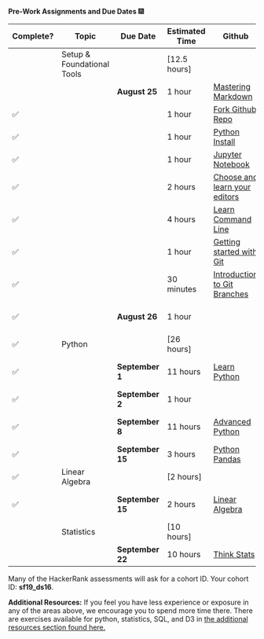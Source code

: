 **Pre-Work Assignments and Due Dates**  :fireworks:


Complete? | Topic | Due Date | Estimated Time | Github | HackerRank
------- | ------- |--------  | -------------- | ------ | ---------- 
| | Setup & Foundational Tools | | [12.5 hours]		
| | | **August 25**	| 1 hour |	[Mastering Markdown](https://github.com/thisismetis/dsp/blob/master/lessons/markdown)
:white_check_mark: | | |  1 hour | [Fork Github Repo](https://github.com/thisismetis/dsp/blob/master/lessons/git_fork)
:white_check_mark: | | |  1 hour	| [Python Install](https://github.com/thisismetis/dsp/blob/master/lessons/install)
:white_check_mark: | | |  1 hour |	[Jupyter Notebook](https://github.com/thisismetis/dsp/blob/master/lessons/install_jupyter)
:white_check_mark: | | |  2 hours	| [Choose and learn your editors](https://github.com/thisismetis/dsp/blob/master/lessons/editors)
:white_check_mark: | | |  4 hours	| [Learn Command Line](https://github.com/thisismetis/dsp/blob/master/lessons/command_line)
:white_check_mark: | | |  1 hour	| [Getting started with Git](https://github.com/thisismetis/dsp/blob/master/lessons/git_intro)
:white_check_mark: | | |  30 minutes	| [Introduction to Git Branches](https://github.com/thisismetis/dsp/blob/master/lessons/git_branches)
:white_check_mark: | | **August 26**	|1 hour	| | 	[Foundational Tools Assessment](http://hr.gs/metis_setup_quiz)
:white_check_mark: | Python |	| [26 hours]		
:white_check_mark: |  | **September 1**	| 11 hours |	[Learn Python](https://github.com/thisismetis/dsp/blob/master/lessons/python_intro)	| [Python Basics Assessment](https://www.hackerrank.com/tests/8m6rq2l95ce/23fdcf3cdca59977a3283d8200d9055e)
:white_check_mark: | |  **September 2** |	1 hour	| |	[Python Quick Quiz](http://hr.gs/python_quick_quiz)
:white_check_mark: | |  **September 8** |	11 hours	| [Advanced Python](https://github.com/thisismetis/dsp/blob/master/lessons/python_advanced) |	[Advanced Python Assessment](https://www.hackerrank.com/tests/26irkei0251/6bb559f23e4bb1d1e9cd66fc886f76a9?mc_cid=ac2b0f9662&mc_eid=2dc3f53bdb)
:white_check_mark: | |  **September 15** |	3 hours |	[Python Pandas](https://github.com/thisismetis/dsp/blob/master/lessons/pandas_intro) |	[Pandas Assessment](https://www.hackerrank.com/tests/beg202nchad/a3ae8be11d8345e83400e68ea9fa10e5)
:white_check_mark: | Linear Algebra |	| [2 hours]		
:white_check_mark: | | **September 15**	 |2 hours	| [Linear Algebra](https://github.com/thisismetis/dsp/blob/master/lessons/linear_algebra)	| [Linear Algebra Assessment](https://www.hackerrank.com/tests/f069ddpl41e/b2a178cb63902abefe98edde08055336?mc_cid=ac2b0f9662&mc_eid=2dc3f53bdb)
| | Statistics	| | [10 hours]		
| | | **September 22** |	10 hours |	[Think Stats](https://github.com/thisismetis/dsp/blob/master/lessons/statistics)

Many of the HackerRank assessments will ask for a cohort ID. Your cohort ID: **sf19_ds16**.

**Additional Resources:** If you feel you have less experience or exposure in any of the areas above, we encourage you to spend more time there. There are exercises available for python, statistics, SQL, and D3 in [the additional resources section found here.](https://github.com/thisismetis/dsp/tree/master/lessons/more_resources)
